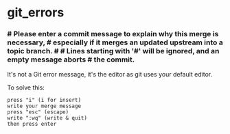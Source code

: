 # git_errors

### # Please enter a commit message to explain why this merge is necessary, # especially if it merges an updated upstream into a topic branch. # # Lines starting with '#' will be ignored, and an empty message aborts # the commit.

It's not a Git error message, it's the editor as git uses your default editor.

To solve this:

    press "i" (i for insert)
    write your merge message
    press "esc" (escape)
    write ":wq" (write & quit)
    then press enter
